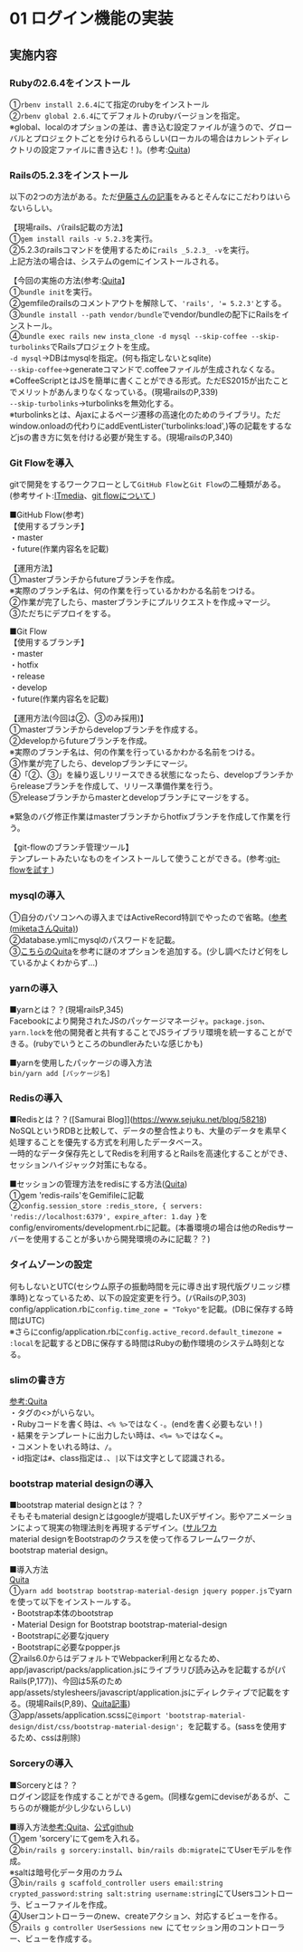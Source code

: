 # 01 ログイン機能の実装
## 実施内容  
### Rubyの2.6.4をインストール  
①`rbenv install 2.6.4`にて指定のrubyをインストール  
②`rbenv global 2.6.4`にてデフォルトのrubyバージョンを指定。  
※global、localのオプションの差は、書き込む設定ファイルが違うので、グローバルとプロジェクトごとを分けられるらしい(ローカルの場合はカレントディレクトリの設定ファイルに書き込む！)。(参考:[Quita](https://qiita.com/Yinaura/items/0b021984bb21ae77816d))  

### Railsの5.2.3をインストール  
以下の2つの方法がある。ただ[伊藤さんの記事](https://qiita.com/jnchito/items/99b1dbea1767a5095d85)をみるとそんなにこだわりはいらないらしい。  

【現場rails、パrails記載の方法】  
①`gem install rails -v 5.2.3`を実行。  
②5.2.3のrailsコマンドを使用するために`rails _5.2.3_ -v`を実行。  
上記方法の場合は、システムのgemにインストールされる。  

【今回の実施の方法(参考:[Quita](https://qiita.com/yuitnnn/items/b45bba658d86eabdbb26)】  
①`bundle init`を実行。  
②gemfileのrailsのコメントアウトを解除して、`'rails', '= 5.2.3'`とする。  
③`bundle install --path vendor/bundle`でvendor/bundleの配下にRailsをインストール。  
④`bundle exec rails new insta_clone -d mysql --skip-coffee --skip-turbolinks`でRailsプロジェクトを生成。  
`-d mysql`→DBはmysqlを指定。(何も指定しないとsqlite)  
`--skip-coffee`→generateコマンドで.coffeeファイルが生成されなくなる。  
※CoffeeScriptとはJSを簡単に書くことができる形式。ただES2015が出たことでメリットがあんまりなくなっている。(現場railsのP,339)  
`--skip-turbolinks`→turbolinksを無効化する。  
※turbolinksとは、Ajaxによるページ遷移の高速化のためのライブラリ。ただwindow.onloadの代わりにaddEventLister('turbolinks:load',)等の記載をするなどjsの書き方に気を付ける必要が発生する。(現場railsのP,340)  

### Git Flowを導入  
gitで開発をするワークフローとして`GitHub Flow`と`Git Flow`の二種類がある。(参考サイト:[ITmedia](https://www.atmarkit.co.jp/ait/articles/1708/01/news015.html)、[git flowについて
](https://github.com/DaichiSaito/insta_clone/wiki/git-flow%E3%81%AB%E3%81%A4%E3%81%84%E3%81%A6))  

■GitHub Flow(参考)  
【使用するブランチ】  
・master  
・future(作業内容名を記載)  

【運用方法】  
①masterブランチからfutureブランチを作成。  
※実際のブランチ名は、何の作業を行っているかわかる名前をつける。  
②作業が完了したら、masterブランチにプルリクエストを作成→マージ。  
③ただちにデプロイをする。  

■Git Flow  
【使用するブランチ】  
・master  
・hotfix  
・release  
・develop  
・future(作業内容名を記載)  

【運用方法(今回は②、③のみ採用)】  
①masterブランチからdevelopブランチを作成する。  
②developからfutureブランチを作成。  
※実際のブランチ名は、何の作業を行っているかわかる名前をつける。  
③作業が完了したら、developブランチにマージ。  
④「②、③」を繰り返しリリースできる状態になったら、developブランチからreleaseブランチを作成して、リリース準備作業を行う。  
⑤releaseブランチからmasterとdevelopブランチにマージをする。  

※緊急のバグ修正作業はmasterブランチからhotfixブランチを作成して作業を行う。  

【git-flowのブランチ管理ツール】  
テンプレートみたいなものをインストールして使うことができる。(参考:[git-flowを試す
](https://qiita.com/tanishi/items/09e72c65c0a0c9e1cc10))  

### mysqlの導入  
①自分のパソコンへの導入まではActiveRecord特訓でやったので省略。([参考(miketaさんQuita)](https://qiita.com/miketa_webprgr/items/ba7210ac57e2086fc5b6))  
②database.ymlにmysqlのパスワードを記載。  
③[こちらのQuita](https://qiita.com/fukuda_fu/items/463a39406ce713396403)を参考に謎のオプションを追加する。(少し調べたけど何をしているかよくわからず...)

### yarnの導入  
■yarnとは？？(現場railsP,345)  
Facebookにより開発されたJSのパッケージマネージャ。`package.json`、`yarn.lock`を他の開発者と共有することでJSライブラリ環境を統一することができる。(rubyでいうところのbundlerみたいな感じかも)  

■yarnを使用したパッケージの導入方法  
`bin/yarn add [パッケージ名]  `

### Redisの導入
■Redisとは？？([Samurai Blog]](https://www.sejuku.net/blog/58218)  
NoSQLというRDBと比較して、データの整合性よりも、大量のデータを素早く処理することを優先する方式を利用したデータベース。  
一時的なデータ保存先としてRedisを利用するとRailsを高速化することができ、セッションハイジャック対策にもなる。  

■セッションの管理方法をredisにする方法([Quita](https://qiita.com/hirotakasasaki/items/9819a4e6e1f33f99213c))  
①gem 'redis-rails'をGemifileに記載  
②`config.session_store :redis_store, { servers: 'redis://localhost:6379', expire_after: 1.day }`をconfig/enviroments/development.rbに記載。(本番環境の場合は他のRedisサーバーを使用することが多いから開発環境のみに記載？？)  

### タイムゾーンの設定  
何もしないとUTC(セシウム原子の振動時間を元に導き出す現代版グリニッジ標準時)となっているため、以下の設定変更を行う。(パRailsのP,303)  
config/application.rbに`config.time_zone = "Tokyo"`を記載。(DBに保存する時間はUTC)  
※さらにconfig/application.rbに`config.active_record.default_timezone = :local`を記載するとDBに保存する時間はRubyの動作環境のシステム時刻となる。  

### slimの書き方  
[参考:Quita](https://qiita.com/ngron/items/c03e68642c2ab77e7283)  
・タグの<>がいらない。  
・Rubyコードを書く時は、`<% %>`ではなく`-`。(endを書く必要もない！)  
・結果をテンプレートに出力したい時は、`<%= %>`ではなく`=`。  
・コメントをいれる時は、`/`。  
・id指定は`#`、class指定は`.`、`|`以下は文字として認識される。  

### bootstrap material designの導入  
■bootstrap material designとは？？  
そもそもmaterial designとはgoogleが提唱したUXデザイン。影やアニメーションによって現実の物理法則を再現するデザイン。([サルワカ](https://saruwakakun.com/html-css/material)  
material designをBootstrapのクラスを使って作るフレームワークが、bootstrap material design。  

■導入方法  
[Quita](https://qiita.com/sasakura_870/items/38e17d95d9497cf81413)  
①`yarn add bootstrap bootstrap-material-design jquery popper.js`でyarnを使って以下をインストールする。  
・Bootstrap本体のbootstrap  
・Material Design for Bootstrap bootstrap-material-design  
・Bootstrapに必要なjquery  
・Bootstrapに必要なpopper.js  
②rails6.0からはデフォルトでWebpacker利用となるため、app/javascript/packs/application.jsにライブラリび読み込みを記載するが(パRails(P,177))、今回は5系のためapp/assets/stylesheers/javascript/application.jsにディレクティブで記載をする。(現場Rails(P,89)、[Quita記事](https://qiita.com/takish/items/c5f264577d2db75fd10c))  
③app/assets/application.scssに`@import 'bootstrap-material-design/dist/css/bootstrap-material-design';
`を記載する。(sassを使用するため、cssは削除)  

### Sorceryの導入  
■Sorceryとは？？  
ログイン認証を作成することができるgem。(同様なgemにdeviseがあるが、こちらのが機能が少し少ないらしい)  

■導入方法[参考:Quita](https://qiita.com/babashunsu/items/9937b0a2e08d318edece)、[公式github](https://github.com/Sorcery/sorcery/wiki/Simple-Password-Authentication)  
①gem 'sorcery'にてgemを入れる。  
②`bin/rails g sorcery:install`、`bin/rails db:migrate`にてUserモデルを作成。  
※saltは暗号化データ用のカラム  
③`bin/rails g scaffold_controller users email:string crypted_password:string salt:string username:string`にてUsersコントローラ、ビューファイルを作成。  
④Userコントローラーのnew、createアクション、対応するビューを作る。  
⑤`rails g controller UserSessions new `にてセッション用のコントローラー、ビューを作成する。  
